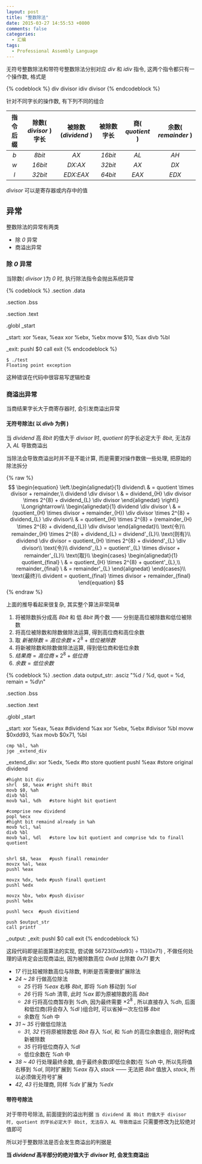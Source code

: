 ```yaml
---
layout: post
title: "整数除法"
date: 2015-03-27 14:55:53 +0800
comments: false
categories:
  - 汇编
tags:
  - Professional Assembly Language
---
```


无符号整数除法和带符号整数除法分别对应 _div_ 和 _idiv_ 指令, 这两个指令都只有一个操作数, 格式是

{% codeblock %}
div divisor
idiv divisor
{% endcodeblock %}
	
针对不同字长的操作数, 有下列不同的组合

指令后缀|除数( _divisor_ )字长|被除数 (_dividend_ )|被除数字长|商( _quotient_ )|余数( _remainder_ )
:---:|:---:|:---:|:---:|:---:|:---:
_b_|_8bit_|_AX_|_16bit_|_AL_|_AH_
_w_|_16bit_|_DX:AX_|_32bit_|_AX_|_DX_
_l_|_32bit_|_EDX:EAX_|_64bit_|_EAX_|_EDX_

_divisor_ 可以是寄存器或内存中的值

## 异常

整数除法的异常有两类

* 除 _0_ 异常
* 商溢出异常

<!--more-->

### 除 _0_ 异常

当除数( _divisor_ )为 _0_ 时, 执行除法指令会抛出系统异常

{% codeblock %}
.section .data

.section .bss

.section .text

.globl _start

_start:
    xor %eax, %eax
    xor %ebx, %ebx
    movw $10, %ax
    divb %bl

_exit:
    pushl $0
    call exit{% endcodeblock %}```
$ ./test
Floating point exception
```

这种错误在代码中很容易写逻辑检查
### 商溢出异常
	
当商结果字长大于商寄存器时, 会引发商溢出异常

#### 无符号除法( 以 _divb_ 为例 )

当 _dividend_ 高 _8bit_ 的值大于 _divisor_ 时, _quotient_ 的字长必定大于 _8bit_, 无法存入 _AL_ 导致商溢出

当除法会导致商溢出时并不是不能计算, 而是需要对操作数做一些处理, 把原始的除法拆分

{% raw %}
$$
\begin{equation}
\left.\begin{alignedat}{1}
dividend\ & = quotient \times divisor + remainder,\\
dividend \div divisor \ & = dividend_{H} \div divisor \times 2^{8} + dividend_{L} \div divisor
\end{alignedat}
\right\}
\Longrightarrow\\
\begin{alignedat}{1}
dividend \div divisor \ & = (quotient_{H} \times divisor + remainder_{H}) \div divisor \times 2^{8} + dividend_{L} \div divisor\\
& = quotient_{H} \times 2^{8} + (remainder_{H} \times 2^{8} + dividend_{L}) \div divisor
\end{alignedat}\\
\text{令}\\
remainder_{H} \times 2^{8} + dividend_{L} = dividend'_{L}\\
\text{则有}\\
dividend \div divisor = quotient_{H} \times 2^{8} + dividend'_{L} \div divisor\\
\text{令}\\
dividend'_{L} = quotient'_{L} \times divisor + remainder'_{L}\\
\text{取}\\
\begin{cases}
\begin{alignedat}{1}
quotient_{final} \ & = quotient_{H} \times 2^{8} + quotient'_{L},\\
remainder_{final} \ & = remainder'_{L}
\end{alignedat}
\end{cases}\\
\text{最终}\\ 
divident = quotient_{final} \times divisor + remainder_{final}
\end{equation}
$$
{% endraw %}
	
上面的推导看起来很复杂, 其实整个算法非常简单

1. 将被除数拆分成高 _8bit_ 和 低 _8bit_ 两个数 —— 分别是高位被除数和低位被除数
2. 将高位被除数和除数做除法运算, 得到高位商和高位余数
3. 取 $新被除数=高位余数 \times 2^{8} + 低位被除数$
4. 将新被除数和除数做除法运算, 得到低位商和低位余数
5. $结果商=高位商 \times 2^{8} + 低位商$
6. $余数=低位余数$


{% codeblock %}
.section .data
output_str:
    .asciz "%d / %d, quot = %d, remain = %d\n"

.section .bss

.section .text

.globl _start

_start:
    xor %eax, %eax  #dividend %ax
    xor %ebx, %ebx  #divisor %bl
    movw $0xdd93, %ax
    movb $0x71, %bl

    cmp %bl, %ah
    jge _extend_div

_extend_div:
    xor %edx, %edx  #to store quotient
    pushl %eax	#store original dividend

    #hight bit div
    shrl  $8, %eax #right shift 8bit
    movb $0, %ah
    divb %bl
    movb %al, %dh   #store hight bit quotient

    #comprise new dividend
    popl %ecx
    #hight bit remaind already in %ah
    movb %cl, %al
    divb %bl
    movb %al, %dl   #store low bit quotient and comprise %dx to finall quotient


    shrl $8, %eax   #push finall remainder
    movzx %al, %eax
    pushl %eax

    movzx %dx, %edx #push finall quotient
    pushl %edx

    movzx %bx, %ebx #push divisor
    pushl %ebx

    pushl %ecx	#push divitiend

    push $output_str
    call printf

_output:
_exit:
    pushl $0
    call exit
{% endcodeblock %}

这段代码即是前面算法的实现, 尝试做 $56723(0xdd93) \div {113}(0x71)$ , 不做任何处理的话肯定会出现商溢出, 因为被除数高位 _0xdd_ 比除数 _0x71_ 要大

* _17_ 行比较被除数高位与除数, 判断是否需要做扩展除法
* _24 ~ 28_ 行做高位除法
    * _25_ 行将 _%eax_ 右移 _8bit_, 即将 _%ah_ 移动到 _%al_
    * _26_ 行将 _%ah_ 清零, 此时 _%ax_ 即为原被除数的高 _8bit_
    * _28_ 行将高位商暂存到 _%dh_, 因为最终需要 $\times 2^{8}$ , 所以直接存入 _%dh_, 后面和低位商(将会存入 _%dl_ )组合时, 可以省掉一次左位移 _8bit_
    * 余数在 _%ah_ 中
* _31 ~ 35_ 行做低位除法
    * _31, 32_ 行将原被除数低 _8bit_ 存入 _%al_, 和 _%ah_ 的高位余数组合, 刚好构成新被除数
    * _35_ 行将低位商存入 _%dl_
    * 低位余数在 _%ah_ 中
* _38 ~ 40_ 行处理最终余数, 由于最终余数(即低位余数)在 _%ah_ 中, 所以先将值右移到 _%al_, 同时扩展到 _%eax_ 存入 _stack_ —— 无法把 _8bit_ 值放入 _stack_, 所以必须做无符号扩展
* _42, 43_ 行处理商, 同样 _%dx_ 扩展为 _%edx_

#### 带符号除法

对于带符号除法, 前面提到的溢出判据 `当 dividend 高 8bit 的值大于 divisor 时, quotient 的字长必定大于 8bit, 无法存入 AL 导致商溢出` 只需要修改为比较绝对值即可
	
所以对于整数除法是否会发生商溢出的判据是

__当 _dividend_ 高半部分的绝对值大于 _divisor_ 时, 会发生商溢出__